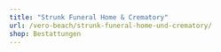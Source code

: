 ```yaml
---
title: "Strunk Funeral Home & Crematory"
url: /vero-beach/strunk-funeral-home-und-crematory/
shop: Bestattungen
---
```

